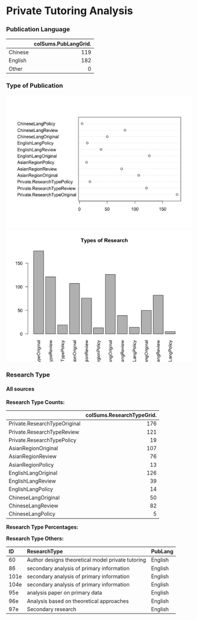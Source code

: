 # Private Tutoring Analysis




### Publication Language



|        | colSums.PubLangGrid.|
|:-------|--------------------:|
|Chinese |                  119|
|English |                  182|
|Other   |                    0|

### Type of Publication

![plot of chunk unnamed-chunk-3](./PT_Analysis_files/figure-html/unnamed-chunk-31.png) ![plot of chunk unnamed-chunk-3](./PT_Analysis_files/figure-html/unnamed-chunk-32.png) 

### Research Type

#### All sources

**Research Type Counts:**


|                             | colSums.ResearchTypeGrid.|
|:----------------------------|-------------------------:|
|Private.ResearchTypeOriginal |                       176|
|Private.ResearchTypeReview   |                       121|
|Private.ResearchTypePolicy   |                        19|
|AsianRegionOriginal          |                       107|
|AsianRegionReview            |                        76|
|AsianRegionPolicy            |                        13|
|EnglishLangOriginal          |                       126|
|EnglishLangReview            |                        39|
|EnglishLangPolicy            |                        14|
|ChineseLangOriginal          |                        50|
|ChineseLangReview            |                        82|
|ChineseLangPolicy            |                         5|

**Research Type Percentages:**

**Research Type Others:** 


|ID   |ResearchType                                      |PubLang |
|:----|:-------------------------------------------------|:-------|
|60   |Author designs theoretical model private tutoring |English |
|86   |secondary analysis of primary information         |English |
|101e |secondary analysis of primary information         |English |
|104e |secondary analysis of primary information         |English |
|95e  |analysis paper on primary data                    |English |
|96e  |Analysis based on theoretical approaches          |English |
|97e  |Secondary research                                |English |

